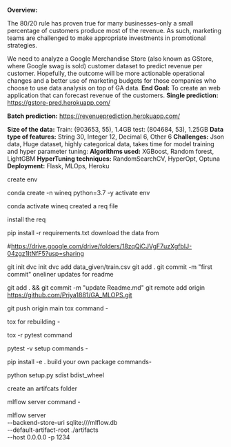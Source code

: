 **Overview:**

The 80/20 rule has proven true for many businesses–only a small percentage of customers produce most of the revenue. As such, marketing teams are challenged to make appropriate investments in promotional strategies.

We need to analyze a Google Merchandise Store (also known as GStore, where Google swag is sold) customer dataset to predict revenue per customer. Hopefully, the outcome will be more actionable operational changes and a better use of marketing budgets for those companies who choose to use data analysis on top of GA data.
**End Goal:** To create an web application that can forecast revenue of the customers.
**Single prediction:** 
https://gstore-pred.herokuapp.com/
 
**Batch prediction:**
https://revenueprediction.herokuapp.com/
 
**Size of the data:**
Train: (903653, 55), 1.4GB
test: (804684, 53), 1.25GB
**Data type of features:**
String 30, Integer 12, Decimal 6, Other 6
**Challenges:**
Json data, Huge dataset, highly categorical data, takes time for model training and hyper parameter tuning:
**Algorithms used:**
XGBoost, Random forest, LightGBM
**HyperTuning techniques:**
RandomSearchCV, HyperOpt, Optuna
**Deployment:**
Flask, MLOps, Heroku


create env

conda create -n wineq python=3.7 -y
activate env

conda activate wineq
created a req file

install the req

pip install -r requirements.txt
download the data from

#https://drive.google.com/drive/folders/18zqQiCJVgF7uzXgfbIJ-04zgz1ItNfF5?usp=sharing

git init
dvc init 
dvc add data_given/train.csv
git add .
git commit -m "first commit"
oneliner updates for readme

git add . && git commit -m "update Readme.md"
git remote add origin https://github.com/Priya1881/GA_MLOPS.git

git push origin main
tox command -

tox
for rebuilding -

tox -r 
pytest command

pytest -v
setup commands -

pip install -e . 
build your own package commands-

python setup.py sdist bdist_wheel

create an artifcats folder

mlflow server command -

mlflow server \
--backend-store-uri sqlite:///mlflow.db \
--default-artifact-root ./artifacts \
--host 0.0.0.0 -p 1234
